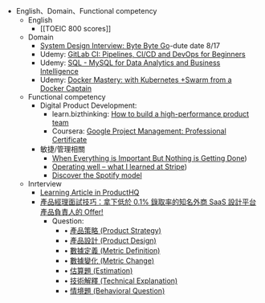 - English、Domain、Functional competency
    - English 
        - [[TOEIC 800 scores]]
    - Domain
        - [System Design Interview: Byte Byte Go](https://bytebytego.com/courses/system-design-interview/foreword)-dute date 8/17
        - Udemy: [GitLab CI: Pipelines, CI/CD and DevOps for Beginners](https://www.udemy.com/course/gitlab-ci-pipelines-ci-cd-and-devops-for-beginners/)
        - Udemy: [SQL - MySQL for Data Analytics and Business Intelligence](https://www.udemy.com/course/sql-mysql-for-data-analytics-and-business-intelligence/)
        - Udemy: [Docker Mastery: with Kubernetes +Swarm from a Docker Captain](https://www.udemy.com/course/docker-mastery/)
    - Functional competency
        - Digital Product Development:
            - learn.bizthinking: [How to build a high-performance product team](https://learn.bizthinking.com.tw/packages/2736E2/courses)
            - Coursera: [Google Project Management: Professional Certificate](https://www.coursera.org/professional-certificates/google-project-management)
        - 敏捷/管理相關
            - [When Everything is Important But Nothing is Getting Done](https://sharedphysics.com/everything-is-important/?fbclid=IwAR0tsNxYkHhVFnghoPdOrUJ5R7WHo-0xnXlARQ5jFG-Y04aupnIA_e4jZrY))
            - [Operating well – what I learned at Stripe](https://samgerstenzang.substack.com/p/operating-well-what-i-learned-at?utm_source=pocket_mylist))
            - [Discover the Spotify model](https://www.atlassian.com/agile/agile-at-scale/spotify)
    - Inrterview
        - [Learning Article in ProductHQ](https://producthq.org/learn/)
        - [產品經理面試技巧：拿下低於 0.1% 錄取率的知名外商 SaaS 設計平台產品負責人的 Offer!](https://column.meet.jobs/pm_interview/?utm_source=Fb&utm_medium=Fb&utm_campaign=column_pmjoe1110_fb_221111&fbclid=IwAR1RK0VQXb2aHd0lafInLtO-MLGNzLMWRHeK8ZQZmB44Di3Qfo_xVd6vUGA#1-Product-Strategy)
            - Question:
                - • [產品策略 (Product Strategy)](https://column.meet.jobs/pm_interview/?utm_source=Fb&utm_medium=Fb&utm_campaign=column_pmjoe1110_fb_221111&fbclid=IwAR1RK0VQXb2aHd0lafInLtO-MLGNzLMWRHeK8ZQZmB44Di3Qfo_xVd6vUGA#1-Product-Strategy)
                - • [產品設計 (Product Design)](http://2-product-design/)
                - • [數據定義 (Metric Definition)](https://column.meet.jobs/pm_interview/?utm_source=Fb&utm_medium=Fb&utm_campaign=column_pmjoe1110_fb_221111&fbclid=IwAR1RK0VQXb2aHd0lafInLtO-MLGNzLMWRHeK8ZQZmB44Di3Qfo_xVd6vUGA#3-Metric-Definition)
                - • [數據變化 (Metric Change)](https://column.meet.jobs/pm_interview/?utm_source=Fb&utm_medium=Fb&utm_campaign=column_pmjoe1110_fb_221111&fbclid=IwAR1RK0VQXb2aHd0lafInLtO-MLGNzLMWRHeK8ZQZmB44Di3Qfo_xVd6vUGA#4-Metric-Change)
                - • [估算題 (Estimation)](https://column.meet.jobs/pm_interview/?utm_source=Fb&utm_medium=Fb&utm_campaign=column_pmjoe1110_fb_221111&fbclid=IwAR1RK0VQXb2aHd0lafInLtO-MLGNzLMWRHeK8ZQZmB44Di3Qfo_xVd6vUGA#5-Estimation)
                - • [技術解釋 (Technical Explanation)](https://column.meet.jobs/pm_interview/?utm_source=Fb&utm_medium=Fb&utm_campaign=column_pmjoe1110_fb_221111&fbclid=IwAR1RK0VQXb2aHd0lafInLtO-MLGNzLMWRHeK8ZQZmB44Di3Qfo_xVd6vUGA#6-Technical-Explanation)
                - • [情境題 (Behavioral Question)](https://column.meet.jobs/pm_interview/?utm_source=Fb&utm_medium=Fb&utm_campaign=column_pmjoe1110_fb_221111&fbclid=IwAR1RK0VQXb2aHd0lafInLtO-MLGNzLMWRHeK8ZQZmB44Di3Qfo_xVd6vUGA#7-Behavioral-Question)
